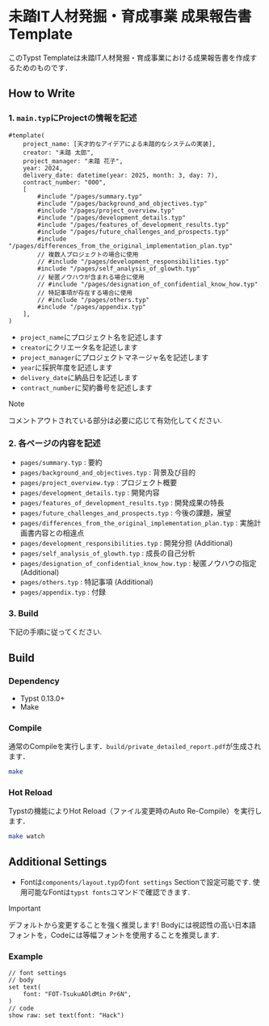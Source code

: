 # 未踏IT人材発掘・育成事業 成果報告書 Template

このTypst Templateは未踏IT人材発掘・育成事業における成果報告書を作成するためのものです．

## How to Write

### 1. `main.typ`にProjectの情報を記述

```typ
#template(
    project_name: [天才的なアイデアによる未踏的なシステムの実装],
    creator: "未踏 太郎",
    project_manager: "未踏 花子",
    year: 2024,
    delivery_date: datetime(year: 2025, month: 3, day: 7),
    contract_number: "000",
    [
        #include "/pages/summary.typ"
        #include "/pages/background_and_objectives.typ"
        #include "/pages/project_overview.typ"
        #include "/pages/development_details.typ"
        #include "/pages/features_of_development_results.typ"
        #include "/pages/future_challenges_and_prospects.typ"
        #include "/pages/differences_from_the_original_implementation_plan.typ"
        // 複数人プロジェクトの場合に使用
        // #include "/pages/development_responsibilities.typ"
        #include "/pages/self_analysis_of_glowth.typ"
        // 秘匿ノウハウが含まれる場合に使用
        // #include "/pages/designation_of_confidential_know_how.typ"
        // 特記事項が存在する場合に使用
        // #include "/pages/others.typ"
        #include "/pages/appendix.typ"
    ],
)
```

- `project_name`にプロジェクト名を記述します
- `creator`にクリエータ名を記述します
- `project_manager`にプロジェクトマネージャ名を記述します
- `year`に採択年度を記述します
- `delivery_date`に納品日を記述します
- `contract_number`に契約番号を記述します

> [!NOTE]
> コメントアウトされている部分は必要に応じて有効化してください.

### 2. 各ページの内容を記述

- `pages/summary.typ` : 要約
- `pages/background_and_objectives.typ` : 背景及び目的
- `pages/project_overview.typ` : プロジェクト概要
- `pages/development_details.typ` : 開発内容
- `pages/features_of_development_results.typ` : 開発成果の特長
- `pages/future_challenges_and_prospects.typ` : 今後の課題，展望
- `pages/differences_from_the_original_implementation_plan.typ` : 実施計画書内容との相違点
- `pages/development_responsibilities.typ` : 開発分担 (Additional)
- `pages/self_analysis_of_glowth.typ` : 成長の自己分析
- `pages/designation_of_confidential_know_how.typ` : 秘匿ノウハウの指定 (Additional)
- `pages/others.typ` : 特記事項 (Additional)
- `pages/appendix.typ` : 付録

### 3. Build

下記の手順に従ってください.

## Build

### Dependency

- Typst 0.13.0+
- Make

### Compile

通常のCompileを実行します．`build/private_detailed_report.pdf`が生成されます．

```bash
make
```
### Hot Reload

Typstの機能によりHot Reload（ファイル変更時のAuto Re-Compile）を実行します．

```bash
make watch
```

## Additional Settings

- Fontは`components/layout.typ`の`font settings` Sectionで設定可能です.
使用可能なFontは`typst fonts`コマンドで確認できます.

> [!IMPORTANT]
> デフォルトから変更することを強く推奨します!
> Bodyには視認性の高い日本語フォントを，Codeには等幅フォントを使用することを推奨します.

### Example

```typ
// font settings
// body
set text(
    font: "FOT-TsukuAOldMin Pr6N",
)
// code 
show raw: set text(font: "Hack")
```
